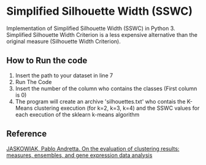 # Simplified Silhouette Width (SSWC)

Implementation of Simplified Silhouette Width (SSWC) in Python 3.
Simplified Silhouette Width Criterion is a less expensive alternative than the original measure (Silhouette Width Criterion). 

## How to Run the code
1. Insert the path to your dataset in line 7
2. Run The Code
3. Insert the number of the column who contains the classes (First column is 0)
4. The program will create an archive 'silhouettes.txt' who contais the K-Means clustering execution (for k=2, k=3, k=4) and the SSWC values for each execution of the sklearn k-means algorithm


## Reference
[JASKOWIAK, Pablo Andretta. On the evaluation of clustering results: measures, ensembles, and gene expression data analysis](https://www.teses.usp.br/teses/disponiveis/55/55134/tde-23032016-111454/publico/VersaoRevisada_PabloAndrettaJaskowiak.pdf)